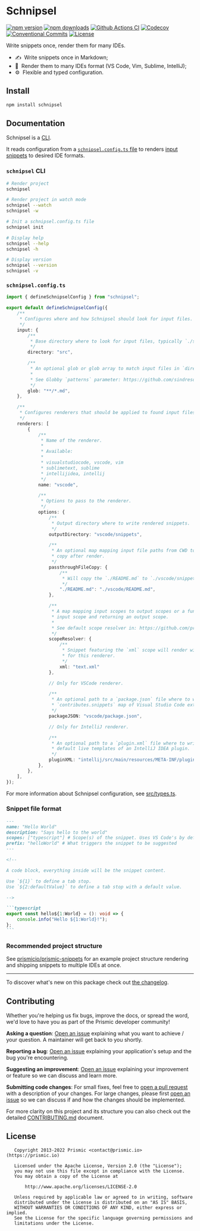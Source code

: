 <!--

TODO: Go through all "TODO" comments in the project

TODO: Replace all on all files (README.md, CONTRIBUTING.md, bug_report.md, package.json):
- schnipsel
- Write snippets once, render them for many IDEs
- prismicio-community/schnipsel
- schnipsel

-->

# Schnipsel

[![npm version][npm-version-src]][npm-version-href]
[![npm downloads][npm-downloads-src]][npm-downloads-href]
[![Github Actions CI][github-actions-ci-src]][github-actions-ci-href]
[![Codecov][codecov-src]][codecov-href]
[![Conventional Commits][conventional-commits-src]][conventional-commits-href]
[![License][license-src]][license-href]

<!-- TODO: Replacing link to Prismic with [Prismic][prismic] is useful here -->

Write snippets once, render them for many IDEs.

<!--

TODO: Create a small list of package features:

- 🤔 &nbsp;A useful feature;
- 🥴 &nbsp;Another useful feature;
- 🙃 &nbsp;A final useful feature.

Non-breaking space: &nbsp; are here on purpose to fix emoji rendering on certain systems.

-->

- ✍ &nbsp;Write snippets once in Markdown;
- 🚀 &nbsp;Render them to many IDEs format (VS Code, Vim, Sublime, IntelliJ);
- ⚙ &nbsp;Flexible and typed configuration.

## Install

```bash
npm install schnipsel
```

## Documentation

Schnipsel is a [CLI](#schnipsel-cli).

It reads configuration from a [`schnipsel.config.ts` file](#schnipselconfigts) to renders [input snippets](#snippet-file-format) to desired IDE formats.

### `schnipsel` CLI

```bash
# Render project
schnipsel

# Render project in watch mode
schnipsel --watch
schnipsel -w

# Init a schnipsel.config.ts file
schnipsel init

# Display help
schnipsel --help
schnipsel -h

# Display version
schnipsel --version
schnipsel -v
```

### `schnipsel.config.ts`

```typescript
import { defineSchnipselConfig } from "schnipsel";

export default defineSchnipselConfig({
	/**
	 * Configures where and how Schnipsel should look for input files.
	 */
	input: {
		/**
		 * Base directory where to look for input files, typically `./src`.
		 */
		directory: "src",

		/**
		 * An optional glob or glob array to match input files in `directory`.
		 *
		 * See Globby `patterns` parameter: https://github.com/sindresorhus/globby#patterns
		 */
		glob: "**/*.md",
	},

	/**
	 * Configures renderers that should be applied to found input files.
	 */
	renderers: [
		{
			/**
			 * Name of the renderer.
			 * 
			 * Available:
			 * 
			 * visualstudiocode, vscode, vim
			 * sublimetext, sublime
			 * intellijidea, intellij
			 */
			name: "vscode",

			/**
			 * Options to pass to the renderer.
			 */
			options: {
				/**
				 * Output directory where to write rendered snippets.
				 */
				outputDirectory: "vscode/snippets",

				/**
				 * An optional map mapping input file paths from CWD to output file paths to
				 * copy after render.
				 */
				passthroughFileCopy: {
					/**
					 * Will copy the `./README.md` to `./vscode/snippets/README.md`
					 */
					"./README.md": "./vscode/README.md",
				},

				/**
				 * A map mapping input scopes to output scopes or a function receiving an
				 * input scope and returning an output scope.
				 *
				 * See default scope resolver in: https://github.com/prismicio-community/schnipsel/blob/master/src/renderers/scopeResolvers.ts
				 */
				scopeResolver: {
					/**
					 * Snippet featuring the `xml` scope will render with the `text.xml` scope
					 * for this renderer.
					 */
					xml: "text.xml"
				},

				// Only for VSCode renderer.

				/**
				 * An optional path to a `package.json` file where to write the
				 * `contributes.snippets` map of Visual Studio Code extensions.
				 */
				packageJSON: "vscode/package.json",

				// Only for IntelliJ renderer.

				/**
				 * An optional path to a `plugin.xml` file where to write the `<extensions />`
				 * default live templates of an IntelliJ IDEA plugin.
				 */
				pluginXML: "intellij/src/main/resources/META-INF/plugin.xml",
			},
		},
	],
});
```

For more information about Schnipsel configuration, see [src/types.ts](src/types.ts).

### Snippet file format

````markdown
---
name: "Hello World"
description: "Says hello to the world"
scopes: ["typescript"] # Scope(s) of the snippet. Uses VS Code's by default.
prefix: "helloWorld" # What triggers the snippet to be suggested
---

<!--

A code block, everything inside will be the snippet content.

Use `${1}` to define a tab stop.
Use `${2:defaultValue}` to define a tab stop with a default value.

-->

```typescript
export const hello${1:World} = (): void => {
	console.info("Hello ${1:World}!");
};
```
````

### Recommended project structure

See [prismicio/prismic-snippets](https://github.com/prismicio/prismic-snippets) for an example project structure rendering and shipping snippets to multiple IDEs at once.

---

To discover what's new on this package check out [the changelog][changelog]. 

## Contributing

Whether you're helping us fix bugs, improve the docs, or spread the word, we'd love to have you as part of the Prismic developer community!

**Asking a question**: [Open an issue][repo-bug-report] explaining what you want to achieve / your question. A maintainer will get back to you shortly.

**Reporting a bug**: [Open an issue][repo-bug-report] explaining your application's setup and the bug you're encountering.

**Suggesting an improvement**: [Open an issue][repo-feature-request] explaining your improvement or feature so we can discuss and learn more.

**Submitting code changes**: For small fixes, feel free to [open a pull request][repo-pull-requests] with a description of your changes. For large changes, please first [open an issue][repo-feature-request] so we can discuss if and how the changes should be implemented.

For more clarity on this project and its structure you can also check out the detailed [CONTRIBUTING.md][contributing] document.

## License

```
   Copyright 2013-2022 Prismic <contact@prismic.io> (https://prismic.io)

   Licensed under the Apache License, Version 2.0 (the "License");
   you may not use this file except in compliance with the License.
   You may obtain a copy of the License at

       http://www.apache.org/licenses/LICENSE-2.0

   Unless required by applicable law or agreed to in writing, software
   distributed under the License is distributed on an "AS IS" BASIS,
   WITHOUT WARRANTIES OR CONDITIONS OF ANY KIND, either express or implied.
   See the License for the specific language governing permissions and
   limitations under the License.
```

<!-- Links -->

<!-- TODO: Replace link with a more useful one if available -->

[changelog]: ./CHANGELOG.md
[contributing]: ./CONTRIBUTING.md

<!-- TODO: Replace link with a more useful one if available -->

[repo-bug-report]: https://github.com/prismicio-community/schnipsel/issues/new?assignees=&labels=bug&template=bug_report.md&title=
[repo-feature-request]: https://github.com/prismicio-community/schnipsel/issues/new?assignees=&labels=enhancement&template=feature_request.md&title=
[repo-pull-requests]: https://github.com/prismicio-community/schnipsel/pulls

<!-- Badges -->

[npm-version-src]: https://img.shields.io/npm/v/schnipsel/latest.svg
[npm-version-href]: https://npmjs.com/package/schnipsel
[npm-downloads-src]: https://img.shields.io/npm/dm/schnipsel.svg
[npm-downloads-href]: https://npmjs.com/package/schnipsel
[github-actions-ci-src]: https://github.com/prismicio-community/schnipsel/workflows/ci/badge.svg
[github-actions-ci-href]: https://github.com/prismicio-community/schnipsel/actions?query=workflow%3Aci
[codecov-src]: https://img.shields.io/codecov/c/github/prismicio-community/schnipsel.svg
[codecov-href]: https://codecov.io/gh/prismicio-community/schnipsel
[conventional-commits-src]: https://img.shields.io/badge/Conventional%20Commits-1.0.0-yellow.svg
[conventional-commits-href]: https://conventionalcommits.org
[license-src]: https://img.shields.io/npm/l/schnipsel.svg
[license-href]: https://npmjs.com/package/schnipsel
